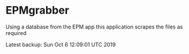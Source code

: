 # EPMgrabber
Using a database from the EPM app this application scrapes the files as required


Latest backup: Sun Oct 6 12:09:01 UTC 2019
